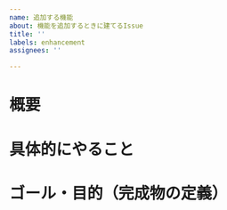```yaml
---
name: 追加する機能
about: 機能を追加するときに建てるIssue
title: ''
labels: enhancement
assignees: ''

---
```


# 概要


# 具体的にやること


# ゴール・目的（完成物の定義）
